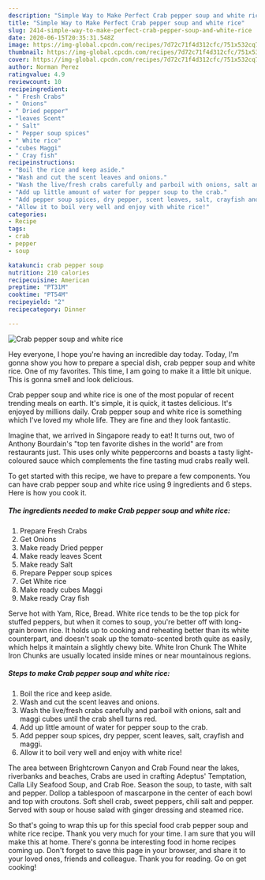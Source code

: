 ```yaml
---
description: "Simple Way to Make Perfect Crab pepper soup and white rice"
title: "Simple Way to Make Perfect Crab pepper soup and white rice"
slug: 2414-simple-way-to-make-perfect-crab-pepper-soup-and-white-rice
date: 2020-06-15T20:35:31.548Z
image: https://img-global.cpcdn.com/recipes/7d72c71f4d312cfc/751x532cq70/crab-pepper-soup-and-white-rice-recipe-main-photo.jpg
thumbnail: https://img-global.cpcdn.com/recipes/7d72c71f4d312cfc/751x532cq70/crab-pepper-soup-and-white-rice-recipe-main-photo.jpg
cover: https://img-global.cpcdn.com/recipes/7d72c71f4d312cfc/751x532cq70/crab-pepper-soup-and-white-rice-recipe-main-photo.jpg
author: Norman Perez
ratingvalue: 4.9
reviewcount: 10
recipeingredient:
- " Fresh Crabs"
- " Onions"
- " Dried pepper"
- "leaves Scent"
- " Salt"
- " Pepper soup spices"
- " White rice"
- "cubes Maggi"
- " Cray fish"
recipeinstructions:
- "Boil the rice and keep aside."
- "Wash and cut the scent leaves and onions."
- "Wash the live/fresh crabs carefully and parboil with onions, salt and maggi cubes until the crab shell turns red."
- "Add up little amount of water for pepper soup to the crab."
- "Add pepper soup spices, dry pepper, scent leaves, salt, crayfish and maggi."
- "Allow it to boil very well and enjoy with white rice!"
categories:
- Recipe
tags:
- crab
- pepper
- soup

katakunci: crab pepper soup 
nutrition: 210 calories
recipecuisine: American
preptime: "PT31M"
cooktime: "PT54M"
recipeyield: "2"
recipecategory: Dinner

---
```



![Crab pepper soup and white rice](https://img-global.cpcdn.com/recipes/7d72c71f4d312cfc/751x532cq70/crab-pepper-soup-and-white-rice-recipe-main-photo.jpg)

Hey everyone, I hope you're having an incredible day today. Today, I'm gonna show you how to prepare a special dish, crab pepper soup and white rice. One of my favorites. This time, I am going to make it a little bit unique. This is gonna smell and look delicious.

Crab pepper soup and white rice is one of the most popular of recent trending meals on earth. It's simple, it is quick, it tastes delicious. It's enjoyed by millions daily. Crab pepper soup and white rice is something which I've loved my whole life. They are fine and they look fantastic.

Imagine that, we arrived in Singapore ready to eat! It turns out, two of Anthony Bourdain&#39;s &#34;top ten favorite dishes in the world&#34; are from restaurants just. This uses only white peppercorns and boasts a tasty light-coloured sauce which complements the fine tasting mud crabs really well.


To get started with this recipe, we have to prepare a few components. You can have crab pepper soup and white rice using 9 ingredients and 6 steps. Here is how you cook it.

<!--inarticleads1-->

##### The ingredients needed to make Crab pepper soup and white rice:

1. Prepare  Fresh Crabs
1. Get  Onions
1. Make ready  Dried pepper
1. Make ready leaves Scent
1. Make ready  Salt
1. Prepare  Pepper soup spices
1. Get  White rice
1. Make ready cubes Maggi
1. Make ready  Cray fish


Serve hot with Yam, Rice, Bread. White rice tends to be the top pick for stuffed peppers, but when it comes to soup, you&#39;re better off with long-grain brown rice. It holds up to cooking and reheating better than its white counterpart, and doesn&#39;t soak up the tomato-scented broth quite as easily, which helps it maintain a slightly chewy bite. White Iron Chunk The White Iron Chunks are usually located inside mines or near mountainous regions. 

<!--inarticleads2-->

##### Steps to make Crab pepper soup and white rice:

1. Boil the rice and keep aside.
1. Wash and cut the scent leaves and onions.
1. Wash the live/fresh crabs carefully and parboil with onions, salt and maggi cubes until the crab shell turns red.
1. Add up little amount of water for pepper soup to the crab.
1. Add pepper soup spices, dry pepper, scent leaves, salt, crayfish and maggi.
1. Allow it to boil very well and enjoy with white rice!


The area between Brightcrown Canyon and Crab Found near the lakes, riverbanks and beaches, Crabs are used in crafting Adeptus&#39; Temptation, Calla Lily Seafood Soup, and Crab Roe. Season the soup, to taste, with salt and pepper. Dollop a tablespoon of mascarpone in the center of each bowl and top with croutons. Soft shell crab, sweet peppers, chili salt and pepper. Served with soup or house salad with ginger dressing and steamed rice. 

So that's going to wrap this up for this special food crab pepper soup and white rice recipe. Thank you very much for your time. I am sure that you will make this at home. There's gonna be interesting food in home recipes coming up. Don't forget to save this page in your browser, and share it to your loved ones, friends and colleague. Thank you for reading. Go on get cooking!
